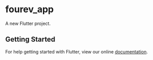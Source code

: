 # fourev_app

A new Flutter project.

## Getting Started

For help getting started with Flutter, view our online
[documentation](https://flutter.io/).
